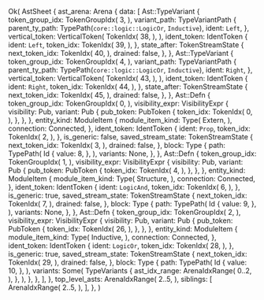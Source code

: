 Ok(
    AstSheet {
        ast_arena: Arena {
            data: [
                Ast::TypeVariant {
                    token_group_idx: TokenGroupIdx(
                        3,
                    ),
                    variant_path: TypeVariantPath {
                        parent_ty_path: TypePath(`core::logic::LogicOr`, `Inductive`),
                        ident: `Left`,
                    },
                    vertical_token: VerticalToken(
                        TokenIdx(
                            38,
                        ),
                    ),
                    ident_token: IdentToken {
                        ident: `Left`,
                        token_idx: TokenIdx(
                            39,
                        ),
                    },
                    state_after: TokenStreamState {
                        next_token_idx: TokenIdx(
                            40,
                        ),
                        drained: false,
                    },
                },
                Ast::TypeVariant {
                    token_group_idx: TokenGroupIdx(
                        4,
                    ),
                    variant_path: TypeVariantPath {
                        parent_ty_path: TypePath(`core::logic::LogicOr`, `Inductive`),
                        ident: `Right`,
                    },
                    vertical_token: VerticalToken(
                        TokenIdx(
                            43,
                        ),
                    ),
                    ident_token: IdentToken {
                        ident: `Right`,
                        token_idx: TokenIdx(
                            44,
                        ),
                    },
                    state_after: TokenStreamState {
                        next_token_idx: TokenIdx(
                            45,
                        ),
                        drained: false,
                    },
                },
                Ast::Defn {
                    token_group_idx: TokenGroupIdx(
                        0,
                    ),
                    visibility_expr: VisibilityExpr {
                        visibility: Pub,
                        variant: Pub {
                            pub_token: PubToken {
                                token_idx: TokenIdx(
                                    0,
                                ),
                            },
                        },
                    },
                    entity_kind: ModuleItem {
                        module_item_kind: Type(
                            Extern,
                        ),
                        connection: Connected,
                    },
                    ident_token: IdentToken {
                        ident: `Prop`,
                        token_idx: TokenIdx(
                            2,
                        ),
                    },
                    is_generic: false,
                    saved_stream_state: TokenStreamState {
                        next_token_idx: TokenIdx(
                            3,
                        ),
                        drained: false,
                    },
                    block: Type {
                        path: TypePath(
                            Id {
                                value: 8,
                            },
                        ),
                        variants: None,
                    },
                },
                Ast::Defn {
                    token_group_idx: TokenGroupIdx(
                        1,
                    ),
                    visibility_expr: VisibilityExpr {
                        visibility: Pub,
                        variant: Pub {
                            pub_token: PubToken {
                                token_idx: TokenIdx(
                                    4,
                                ),
                            },
                        },
                    },
                    entity_kind: ModuleItem {
                        module_item_kind: Type(
                            Structure,
                        ),
                        connection: Connected,
                    },
                    ident_token: IdentToken {
                        ident: `LogicAnd`,
                        token_idx: TokenIdx(
                            6,
                        ),
                    },
                    is_generic: true,
                    saved_stream_state: TokenStreamState {
                        next_token_idx: TokenIdx(
                            7,
                        ),
                        drained: false,
                    },
                    block: Type {
                        path: TypePath(
                            Id {
                                value: 9,
                            },
                        ),
                        variants: None,
                    },
                },
                Ast::Defn {
                    token_group_idx: TokenGroupIdx(
                        2,
                    ),
                    visibility_expr: VisibilityExpr {
                        visibility: Pub,
                        variant: Pub {
                            pub_token: PubToken {
                                token_idx: TokenIdx(
                                    26,
                                ),
                            },
                        },
                    },
                    entity_kind: ModuleItem {
                        module_item_kind: Type(
                            Inductive,
                        ),
                        connection: Connected,
                    },
                    ident_token: IdentToken {
                        ident: `LogicOr`,
                        token_idx: TokenIdx(
                            28,
                        ),
                    },
                    is_generic: true,
                    saved_stream_state: TokenStreamState {
                        next_token_idx: TokenIdx(
                            29,
                        ),
                        drained: false,
                    },
                    block: Type {
                        path: TypePath(
                            Id {
                                value: 10,
                            },
                        ),
                        variants: Some(
                            TypeVariants {
                                ast_idx_range: ArenaIdxRange(
                                    0..2,
                                ),
                            },
                        ),
                    },
                },
            ],
        },
        top_level_asts: ArenaIdxRange(
            2..5,
        ),
        siblings: [
            ArenaIdxRange(
                2..5,
            ),
        ],
    },
)
